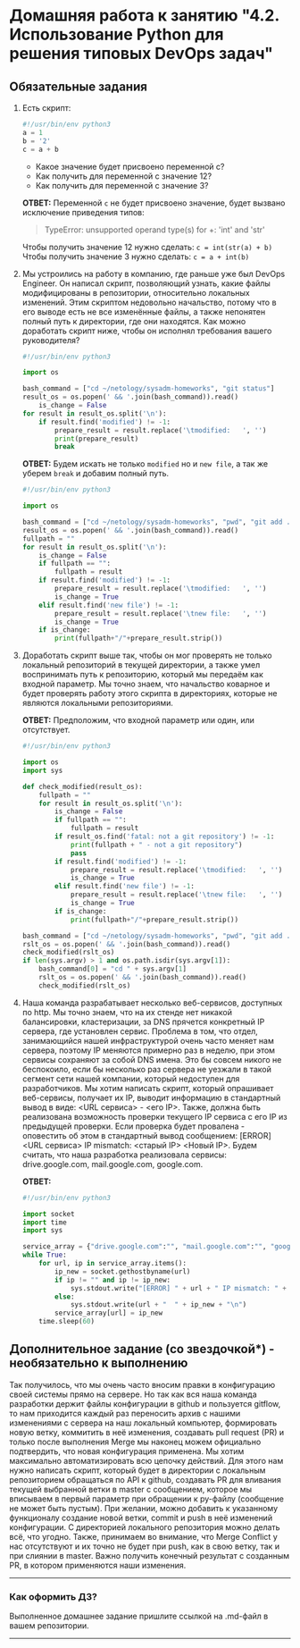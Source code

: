 # Домашняя работа к занятию "4.2. Использование Python для решения типовых DevOps задач"

## Обязательные задания

1. Есть скрипт:

    ```python
    #!/usr/bin/env python3
    a = 1
    b = '2'
    c = a + b
     ```

   * Какое значение будет присвоено переменной c?
   * Как получить для переменной c значение 12?
   * Как получить для переменной c значение 3?  

    __ОТВЕТ:__ Переменной `c` не будет присвоено значение, будет вызвано исключение приведения типов:
    >TypeError: unsupported operand type(s) for +: 'int' and 'str'

    Чтобы получить значение 12 нужно сделать: `c = int(str(a) + b)`
    Чтобы получить значение 3 нужно сделать: `c = a + int(b)`

2. Мы устроились на работу в компанию, где раньше уже был DevOps Engineer. Он написал скрипт, позволяющий узнать, какие файлы модифицированы в репозитории, относительно локальных изменений. Этим скриптом недовольно начальство, потому что в его выводе есть не все изменённые файлы, а также непонятен полный путь к директории, где они находятся. Как можно доработать скрипт ниже, чтобы он исполнял требования вашего руководителя?

    ```python
    #!/usr/bin/env python3

    import os

    bash_command = ["cd ~/netology/sysadm-homeworks", "git status"]
    result_os = os.popen(' && '.join(bash_command)).read()
        is_change = False
    for result in result_os.split('\n'):
        if result.find('modified') != -1:
            prepare_result = result.replace('\tmodified:   ', '')
            print(prepare_result)
            break
    ```  

    __ОТВЕТ:__ Будем искать не только `modified` но и `new file`, а так же уберем `break` и добавим полный путь.  

    ```python
    #!/usr/bin/env python3

    import os

    bash_command = ["cd ~/netology/sysadm-homeworks", "pwd", "git add . &> /dev/null", "git status"]
    result_os = os.popen(' && '.join(bash_command)).read()
    fullpath = ""
    for result in result_os.split('\n'):
        is_change = False
        if fullpath == "":
            fullpath = result
        if result.find('modified') != -1:
            prepare_result = result.replace('\tmodified:   ', '')
            is_change = True
        elif result.find('new file') != -1:
            prepare_result = result.replace('\tnew file:   ', '')
            is_change = True
        if is_change:
            print(fullpath+"/"+prepare_result.strip())
    ```

3. Доработать скрипт выше так, чтобы он мог проверять не только локальный репозиторий в текущей директории, а также умел воспринимать путь к репозиторию, который мы передаём как входной параметр. Мы точно знаем, что начальство коварное и будет проверять работу этого скрипта в директориях, которые не являются локальными репозиториями.  

    __ОТВЕТ:__ Предположим, что входной параметр или один, или отсутствует.  

    ```python
    #!/usr/bin/env python3

    import os
    import sys

    def check_modified(result_os):
        fullpath = ""
        for result in result_os.split('\n'):
            is_change = False
            if fullpath == "":
                fullpath = result
            if result_os.find('fatal: not a git repository') != -1:
                print(fullpath + " - not a git repository")
                pass
            if result.find('modified') != -1:
                prepare_result = result.replace('\tmodified:   ', '')
                is_change = True
            elif result.find('new file') != -1:
                prepare_result = result.replace('\tnew file:   ', '')
                is_change = True
            if is_change:
                print(fullpath+"/"+prepare_result.strip())

    bash_command = ["cd ~/netology/sysadm-homeworks", "pwd", "git add . &> /dev/null", "git status"]
    rslt_os = os.popen(' && '.join(bash_command)).read()
    check_modified(rslt_os)
    if len(sys.argv) > 1 and os.path.isdir(sys.argv[1]):
        bash_command[0] = "cd " + sys.argv[1]
        rslt_os = os.popen(' && '.join(bash_command)).read()
        check_modified(rslt_os)
    ```

4. Наша команда разрабатывает несколько веб-сервисов, доступных по http. Мы точно знаем, что на их стенде нет никакой балансировки, кластеризации, за DNS прячется конкретный IP сервера, где установлен сервис. Проблема в том, что отдел, занимающийся нашей инфраструктурой очень часто меняет нам сервера, поэтому IP меняются примерно раз в неделю, при этом сервисы сохраняют за собой DNS имена. Это бы совсем никого не беспокоило, если бы несколько раз сервера не уезжали в такой сегмент сети нашей компании, который недоступен для разработчиков. Мы хотим написать скрипт, который опрашивает веб-сервисы, получает их IP, выводит информацию в стандартный вывод в виде: <URL сервиса> - <его IP>. Также, должна быть реализована возможность проверки текущего IP сервиса c его IP из предыдущей проверки. Если проверка будет провалена - оповестить об этом в стандартный вывод сообщением: [ERROR] <URL сервиса> IP mismatch: <старый IP> <Новый IP>. Будем считать, что наша разработка реализовала сервисы: drive.google.com, mail.google.com, google.com.  

    __ОТВЕТ:__

    ```python
    #!/usr/bin/env python3

    import socket
    import time
    import sys

    service_array = {"drive.google.com":"", "mail.google.com":"", "google.com":""}
    while True:
        for url, ip in service_array.items():
            ip_new = socket.gethostbyname(url)
            if ip != "" and ip != ip_new:
                sys.stdout.write("[ERROR] " + url + " IP mismatch: " + ip + " " + ip_new + "\n")
            else:
                sys.stdout.write(url + "  " + ip_new + "\n")
            service_array[url] = ip_new
        time.sleep(60) 
    ```

## Дополнительное задание (со звездочкой*) - необязательно к выполнению

Так получилось, что мы очень часто вносим правки в конфигурацию своей системы прямо на сервере. Но так как вся наша команда разработки держит файлы конфигурации в github и пользуется gitflow, то нам приходится каждый раз переносить архив с нашими изменениями с сервера на наш локальный компьютер, формировать новую ветку, коммитить в неё изменения, создавать pull request (PR) и только после выполнения Merge мы наконец можем официально подтвердить, что новая конфигурация применена. Мы хотим максимально автоматизировать всю цепочку действий. Для этого нам нужно написать скрипт, который будет в директории с локальным репозиторием обращаться по API к github, создавать PR для вливания текущей выбранной ветки в master с сообщением, которое мы вписываем в первый параметр при обращении к py-файлу (сообщение не может быть пустым). При желании, можно добавить к указанному функционалу создание новой ветки, commit и push в неё изменений конфигурации. С директорией локального репозитория можно делать всё, что угодно. Также, принимаем во внимание, что Merge Conflict у нас отсутствуют и их точно не будет при push, как в свою ветку, так и при слиянии в master. Важно получить конечный результат с созданным PR, в котором применяются наши изменения.

---

### Как оформить ДЗ?

Выполненное домашнее задание пришлите ссылкой на .md-файл в вашем репозитории.

---
